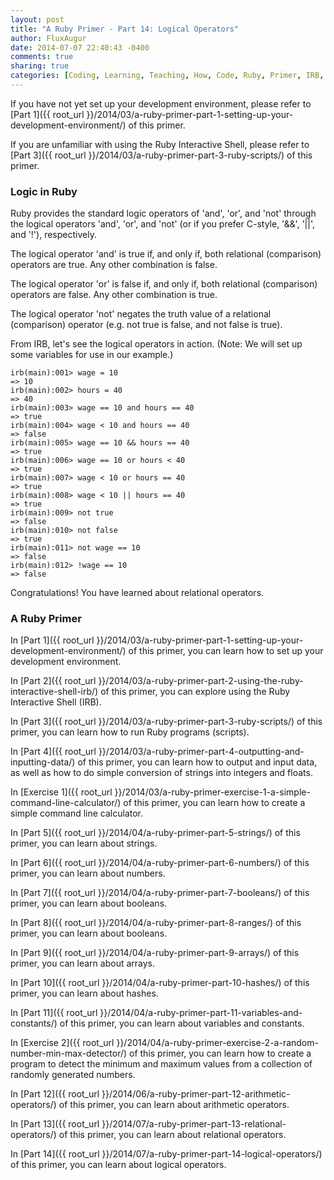 ```yaml
---
layout: post
title: "A Ruby Primer - Part 14: Logical Operators"
author: FluxAugur
date: 2014-07-07 22:40:43 -0400
comments: true
sharing: true
categories: [Coding, Learning, Teaching, How, Code, Ruby, Primer, IRB, Logical Operators, Operators & Expressions]
---
```

If you have not yet set up your development environment, please refer to [Part 1]({{ root_url }}/2014/03/a-ruby-primer-part-1-setting-up-your-development-environment/) of this primer.

If you are unfamiliar with using the Ruby Interactive Shell, please refer to [Part 3]({{ root_url }}/2014/03/a-ruby-primer-part-3-ruby-scripts/) of this primer.

### Logic in Ruby

Ruby provides the standard logic operators of 'and', 'or', and 'not' through the logical operators 'and', 'or', and 'not' (or if you prefer C-style, '&&', '||', and '!'), respectively.

The logical operator 'and' is true if, and only if, both relational (comparison) operators are true. Any other combination is false.

The logical operator 'or' is false if, and only if, both relational (comparison) operators are false. Any other combination is true.

The logical operator 'not' negates the truth value of a relational (comparison) operator (e.g. not true is false, and not false is true).

From IRB, let's see the logical operators in action. (Note: We will set up some variables for use in our example.)

``` irb Logical operators
irb(main):001> wage = 10
=> 10
irb(main):002> hours = 40
=> 40
irb(main):003> wage == 10 and hours == 40
=> true
irb(main):004> wage < 10 and hours == 40
=> false
irb(main):005> wage == 10 && hours == 40
=> true
irb(main):006> wage == 10 or hours < 40
=> true
irb(main):007> wage < 10 or hours == 40
=> true
irb(main):008> wage < 10 || hours == 40
=> true
irb(main):009> not true
=> false
irb(main):010> not false
=> true
irb(main):011> not wage == 10
=> false
irb(main):012> !wage == 10
=> false
```

Congratulations! You have learned about relational operators.

### A Ruby Primer

In [Part 1]({{ root_url }}/2014/03/a-ruby-primer-part-1-setting-up-your-development-environment/) of this primer, you can learn how to set up your development environment.

In [Part 2]({{ root_url }}/2014/03/a-ruby-primer-part-2-using-the-ruby-interactive-shell-irb/) of this primer, you can explore using the Ruby Interactive Shell (IRB).

In [Part 3]({{ root_url }}/2014/03/a-ruby-primer-part-3-ruby-scripts/) of this primer, you can learn how to run Ruby programs (scripts).

In [Part 4]({{ root_url }}/2014/03/a-ruby-primer-part-4-outputting-and-inputting-data/) of this primer, you can learn how to output and input data, as well as how to do simple conversion of strings into integers and floats.

In [Exercise 1]({{ root_url }}/2014/03/a-ruby-primer-exercise-1-a-simple-command-line-calculator/) of this primer, you can learn how to create a simple command line calculator.

In [Part 5]({{ root_url }}/2014/04/a-ruby-primer-part-5-strings/) of this primer, you can learn about strings.

In [Part 6]({{ root_url }}/2014/04/a-ruby-primer-part-6-numbers/) of this primer, you can learn about numbers.

In [Part 7]({{ root_url }}/2014/04/a-ruby-primer-part-7-booleans/) of this primer, you can learn about booleans.

In [Part 8]({{ root_url }}/2014/04/a-ruby-primer-part-8-ranges/) of this primer, you can learn about booleans.

In [Part 9]({{ root_url }}/2014/04/a-ruby-primer-part-9-arrays/) of this primer, you can learn about arrays.

In [Part 10]({{ root_url }}/2014/04/a-ruby-primer-part-10-hashes/) of this primer, you can learn about hashes.

In [Part 11]({{ root_url }}/2014/04/a-ruby-primer-part-11-variables-and-constants/) of this primer, you can learn about variables and constants.

In [Exercise 2]({{ root_url }}/2014/04/a-ruby-primer-exercise-2-a-random-number-min-max-detector/) of this primer, you can learn how to create a program to detect the minimum and maximum values from a collection of randomly generated numbers.

In [Part 12]({{ root_url }}/2014/06/a-ruby-primer-part-12-arithmetic-operators/) of this primer, you can learn about arithmetic operators.

In [Part 13]({{ root_url }}/2014/07/a-ruby-primer-part-13-relational-operators/) of this primer, you can learn about relational operators.

In [Part 14]({{ root_url }}/2014/07/a-ruby-primer-part-14-logical-operators/) of this primer, you can learn about logical operators.